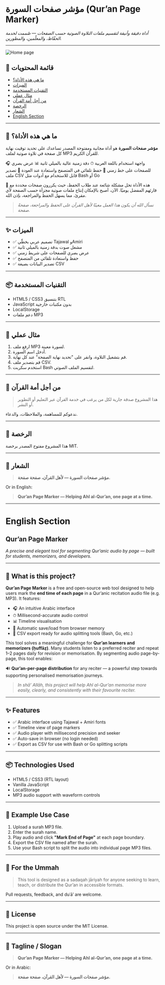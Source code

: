 # مؤشر صفحات السورة (Qur’an Page Marker)

*أداة دقيقة وأنيقة لتقسيم ملفات التلاوة الصوتية حسب الصفحات — صُممت لخدمة الحفّاظ، والمعلّمين، والمطورين.*

---

![Home page](https://surah2pages.madi.se/images/screenshot.png)

## 🧭 قائمة المحتويات

- [ما هي هذه الأداة؟](#-ما-هي-هذه-الأداة)
- [الميزات](#-الميزات)
- [التقنيات المستخدمة](#-التقنيات-المستخدمة)
- [مثال عملي](#-مثال-عملي)
- [من أجل أمة القرآن](#-من-أجل-أمة-القرآن)
- [الرخصة](#-الرخصة)
- [الشعار](#-الشعار)
- [English Section](#english-section)

---

## 🌟 ما هي هذه الأداة؟

**مؤشر صفحات السورة** هو أداة مجانية ومفتوحة المصدر تساعدك على تحديد توقيت نهاية كل صفحة في تلاوة صوتية لملف MP3 للقرآن الكريم.

🎧 واجهة استخدام باللغة العربية
⏱ دقة زمنية عالية بالميلي ثانية
📊 عرض بصري للصفحات على خط زمني
💾 حفظ تلقائي في المتصفح واستعادة عند العودة
📄 تصدير ملف CSV قابل للاستخدام مع أدوات مثل Bash أو Go

🧠 هذه الأداة تحل مشكلة شائعة عند طلاب الحفظ، حيث يكررون صفحات محددة مع قارئهم المفضل يوميًا. الآن، أصبح بالإمكان إنتاج ملفات صوتية مجزأة حسب الصفحة لأي مقرئ، مما يسهل الحفظ والمراجعة، بإذن الله.

> _نسأل الله أن يكون هذا العمل معينًا لأهل القرآن على الحفظ والمراجعة، صفحةً صفحة._

---

## ✨ الميزات

- ✅ تصميم عربي بخطّي Tajawal وAmiri
- ✅ مشغل صوت بدقة زمنية بالميلي ثانية
- ✅ عرض بصري للصفحات على شريط زمني
- ✅ حفظ واستعادة تلقائي من المتصفح
- ✅ تصدير البيانات بصيغة CSV

---

## 📦 التقنيات المستخدمة

- HTML5 / CSS3 بتنسيق RTL
- JavaScript بدون مكتبات خارجية
- LocalStorage
- دعم ملفات MP3

---

## 📂 مثال عملي

1. ارفع ملف MP3 لسورة معينة.
2. أدخل اسم السورة.
3. قم بتشغيل التلاوة، وانقر على "تحديد نهاية الصفحة" عند كل نهاية.
4. قم بتصدير ملف CSV.
5. استخدم سكربت Bash لتقسيم الملف الصوتي.

---

## 🤲 من أجل أمة القرآن

> هذا المشروع صدقة جارية لكل من يرغب في خدمة القرآن عبر التعليم أو التطوير أو النشر.

ندعوكم للمساهمة، والملاحظات، والدعاء.

---

## 📝 الرخصة

هذا المشروع مفتوح المصدر برخصة MIT.

---

## 📣 الشعار

> **مؤشر صفحات السورة — لأهل القرآن، صفحة صفحة.**

Or in English:

> **Qur’an Page Marker — Helping Ahl al-Qur’an, one page at a time.**

---

# English Section

## Qur’an Page Marker

*A precise and elegant tool for segmenting Qur’anic audio by page — built for students, memorizers, and developers.*

---

## 🌟 What is this project?

**Qur’an Page Marker** is a free and open-source web tool designed to help users mark the **end time of each page** in a Qur’anic recitation audio file (e.g. MP3). It features:

- 🎧 An intuitive Arabic interface
- ⏱ Millisecond-accurate audio control
- 📊 Timeline visualisation
- 💾 Automatic save/load from browser memory
- 📄 CSV export ready for audio splitting tools (Bash, Go, etc.)

This tool solves a meaningful challenge for **Qur’an learners and memorizers (ḥuffāẓ)**. Many students listen to a preferred reciter and repeat 1–2 pages daily for revision or memorisation. By segmenting audio page-by-page, this tool enables:

🔊 **Qur’an-per-page distribution** for any reciter — a powerful step towards supporting personalised memorisation journeys.

> _In shā’ Allāh, this project will help Ahl al-Qur’an memorise more easily, clearly, and consistently with their favourite reciter._

---

## ✨ Features

- ✅ Arabic interface using Tajawal + Amiri fonts
- ✅ Timeline view of page markers
- ✅ Audio player with millisecond precision and seeker
- ✅ Auto-save in browser (no login needed)
- ✅ Export as CSV for use with Bash or Go splitting scripts

---

## 📦 Technologies Used

- HTML5 / CSS3 (RTL layout)
- Vanilla JavaScript
- LocalStorage
- MP3 audio support with waveform controls

---

## 📂 Example Use Case

1. Upload a surah MP3 file.
2. Enter the surah name.
3. Play audio and click **"Mark End of Page"** at each page boundary.
4. Export the CSV file named after the surah.
5. Use your Bash script to split the audio into individual page MP3 files.

---

## 🤲 For the Ummah

> This tool is designed as a sadaqah jāriyah for anyone seeking to learn, teach, or distribute the Qur’an in accessible formats.

Pull requests, feedback, and duʿā’ are welcome.

---

## 📝 License

This project is open source under the MIT License.

---

## 📣 Tagline / Slogan

> **Qur’an Page Marker — Helping Ahl al-Qur’an, one page at a time.**

Or in Arabic:

> **مؤشر صفحات السورة — لأهل القرآن، صفحة صفحة.**
